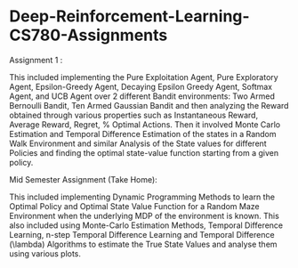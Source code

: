 # Deep-Reinforcement-Learning-CS780-Assignments

Assignment 1 : 

This included implementing the Pure Exploitation Agent, Pure Exploratory Agent, Epsilon-Greedy Agent, Decaying Epsilon Greedy Agent, Softmax Agent, and UCB Agent over 2 different Bandit environments: Two Armed Bernoulli Bandit, Ten Armed Gaussian Bandit and then analyzing the Reward obtained through various properties such as Instantaneous Reward, Average Reward, Regret, % Optimal Actions. Then it involved Monte Carlo Estimation and Temporal Difference Estimation of the states in a Random Walk Environment and similar Analysis of the State values for different Policies and finding the optimal state-value function starting from a given policy.

Mid Semester Assignment (Take Home):

This included implementing Dynamic Programming Methods to learn the Optimal Policy and Optimal State Value Function for a Random Maze Environment when the underlying MDP of the environment is known. This also included using Monte-Carlo Estimation Methods, Temporal Difference Learning, n-step Temporal Difference Learning and Temporal Difference (\lambda) Algorithms to estimate the True State Values and analyse them using various plots.
